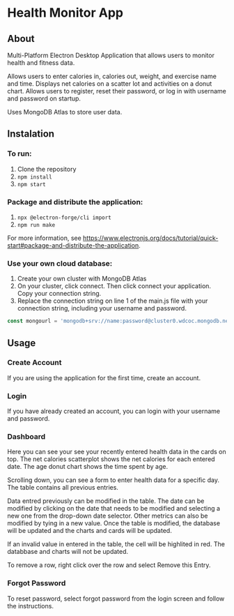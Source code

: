 # Health Monitor App

## About
Multi-Platform Electron Desktop Application that allows users to monitor health and fitness data.

Allows users to enter calories in, calories out, weight, and exercise name and time. Displays net calories on a scatter lot and activities on a donut chart. Allows users to register, reset their password, or log in with username and password on startup.

Uses MongoDB Atlas to store user data.

## Instalation

### To run:
1. Clone the repository
2. <code>npm install</code>
3. <code>npm start</code>

### Package and distribute the application:
1. <code>npx @electron-forge/cli import</code>
2. <code>npm run make</code>


For more information, see https://www.electronjs.org/docs/tutorial/quick-start#package-and-distribute-the-application. 

### Use your own cloud database:
1. Create your own cluster with MongoDB Atlas
2. On your cluster, click connect. Then click connect your application. Copy your connection string.
3. Replace the connection string on line 1 of the main.js file with your connection string, including your username and password.
```javascript
const mongourl = 'mongodb+srv://name:password@cluster0.wdcoc.mongodb.net/dbname?retryWrites=true&w=majority';
```


## Usage 

### Create Account 
If you are using the application for the first time, create an account.


### Login 
If you have already created an account, you can login with your username and password.


### Dashboard
Here you can see your see your recently entered health data in the cards on top. The net calories scatterplot shows the net calories for each entered date. The age donut chart shows the time spent by age.


Scrolling down, you can see a form to enter health data for a specific day. The table contains all previous entries. 


Data entred previously can be modified in the table. The date can be modified by clicking on the date that needs to be modified and selecting a new one from the drop-down date selector. Other metrics can also be modified by tying in a new value. Once the table is modified, the database will be updated and the charts and cards will be updated.


If an invalid value in entered in the table, the cell will be highlited in red. The databbase and charts will not be updated.


To remove a row, right click over the row and select Remove this Entry.


### Forgot Password
To reset password, select forgot password from the login screen and follow the instructions.
